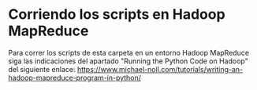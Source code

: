 # Corriendo los scripts en Hadoop MapReduce

Para correr los scripts de esta carpeta en un entorno Hadoop MapReduce siga las indicaciones del apartado "Running the Python Code on Hadoop" del siguiente enlace:
https://www.michael-noll.com/tutorials/writing-an-hadoop-mapreduce-program-in-python/
